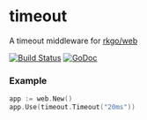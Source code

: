 # timeout

A timeout middleware for [rkgo/web](https://github.com/rkgo/web)

[![Build Status][drone]](https://ci.rkusa.st/github.com/rkgo/timeout)
[![GoDoc][godoc]](https://godoc.org/github.com/rkgo/timeout)

### Example

```go
app := web.New()
app.Use(timeout.Timeout("20ms"))
```


[drone]: http://ci.rkusa.st/api/badge/github.com/rkgo/timeout/status.svg?branch=master&style=flat-square
[godoc]: http://img.shields.io/badge/godoc-reference-blue.svg?style=flat-square